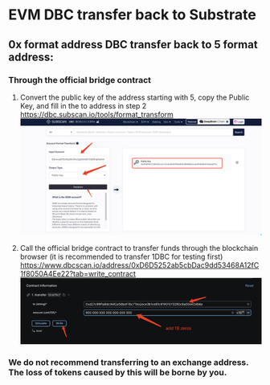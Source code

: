 # EVM DBC transfer back to Substrate

## 0x format address DBC transfer back to 5 format address:

### Through the official bridge contract

1. Convert the public key of the address starting with 5, copy the Public Key, and fill in the to address in step 2
   [https://dbc.subscan.io/tools/format_transform
   ](https://dbc.subscan.io/tools/format_transform)![image-20250331175328048](./images/image-20250331175328048.png)

2. Call the official bridge contract to transfer funds through the blockchain browser (it is recommended to transfer 1DBC for testing first)
   [https://www.dbcscan.io/address/0xD6D5252ab5cbDac9dd53468A12fC1f8050A4Ee22?tab=write_contract
   ](https://www.dbcscan.io/address/0xD6D5252ab5cbDac9dd53468A12fC1f8050A4Ee22?tab=write_contract)![image-20250331175705011](./images/image-20250331175705011.png)

### We do not recommend transferring to an exchange address. The loss of tokens caused by this will be borne by you.
